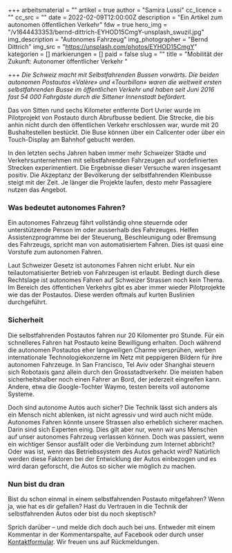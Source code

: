 +++
arbeitsmaterial = ""
artikel = true
author = "Samira Lussi"
cc_licence = ""
cc_src = ""
date = 2022-02-09T12:00:00Z
description = "Ein Artikel zum autonomen öffentlichen Verkehr"
fdw = true
hero_img = "/v1644433353/bernd-dittrich-EYHOD15CmgY-unsplash_swuzil.jpg"
img_description = "Autonomes Fahrzeug"
img_photographer = "Bernd Dittrich"
img_src = "https://unsplash.com/photos/EYHOD15CmgY"
kategorien = []
markierungen = []
paid = false
slug = ""
title = "Mobilität der Zukunft: Autonomer öffentlicher Verkehr "

+++
_Die Schweiz macht mit Selbstfahrenden Bussen vorwärts. Die beiden autonomen Postautos «Valère» und «Tourbillon» waren die weltweit ersten selbstfahrenden Busse im öffentlichen Verkehr und haben seit Juni 2016 fast 54 000 Fahrgäste durch die Sittener Innenstadt befördert._

Das von Sitten rund sechs Kilometer entfernte Dort Uvrier wurde im Pilotprojekt von Postauto durch Abrufbusse bedient. Die Strecke, die bis anhin nicht durch den öffentlichen Verkehr erschlossen war, wurde mit 20 Bushaltestellen bestückt. Die Buse können über ein Callcenter oder über ein Touch-Display am Bahnhof gebucht werden.

In den letzten sechs Jahren haben immer mehr Schweizer Städte und Verkehrsunternehmen mit selbstfahrenden Fahrzeugen auf vordefinierten Strecken experimentiert. Die Ergebnisse dieser Versuche waren insgesamt positiv. Die Akzeptanz der Bevölkerung der selbstfahrenden Kleinbusse steigt mit der Zeit. Je länger die Projekte laufen, desto mehr Passagiere nutzen das Angebot.

### Was bedeutet autonomes Fahren?

Ein autonomes Fahrzeug fährt vollständig ohne steuernde oder unterstützende Person im oder ausserhalb des Fahrzeuges. Helfen Assistenzprogramme bei der Steuerung, Beschleunigung oder Bremsung des Fahrzeugs, spricht man von automatisiertem Fahren. Dies ist quasi eine Vorstufe zum autonomen Fahren.

Laut Schweizer Gesetz ist autonomes Fahren nicht erlubt. Nur ein teilautomatisierter Betrieb von Fahrzeugen ist erlaubt. Bedingt durch diese Rechtslage ist autonomes Fahren auf Schweizer Strassen noch kein Thema. Im Bereich des öffentichen Verkehrs gibt es aber immer wieder Pilotprojekte wie das der Postautos. Diese werden oftmals auf kurten Buslinien durchgeführt.

### Sicherheit

Die selbstfahrenden Postautos fahren nur 20 Kilomenter pro Stunde. Für ein schnelleres Fahren hat Postauto keine Bewilligung erhalten. Doch während die autonomen Postautos eher langweiligen Charme versprühen, werben internationale Technologiekonzerne im Netz mit peppigeren Bildern für ihre autonomen Fahrzeuge. In San Francisco, Tel Aviv oder Shanghai steuern sich Robotaxis ganz allein durch den Grossstadtverkehr. Die meisten haben sicherheitshalber noch einen Fahrer an Bord, der jederzeit eingreifen kann. Andere, etwa die Google-Tochter Waymo, testen bereits voll autonome Systeme.

Doch sind autonome Autos auch sicher? Die Technik lässt sich anders als ein Mensch nicht ablenken, ist nicht agressiv und wird auch nicht müde. Autonomes Fahren könnte unsere Strassen also erheblich sicherer machen. Darin sind sich Experten einig. Dies gilt aber nur, wenn wir uns Menschen auf unser autonomes Fahrzeug verlassen können. Doch was passiert, wenn ein wichtiger Sensor ausfällt oder die Verbindung zum Internet abbricht? Oder was ist, wenn das Betriebssystem des Autos gehackt wird? Natürlich werden diese Faktoren bei der Entwicklung der Autos einbezogen und es wird daran geforscht, die Autos so sicher wie möglich zu machen.

### Nun bist du dran

Bist du schon einmal in einem selbstfahrenden Postauto mitgefahren? Wenn ja, wie hat es dir gefallen? Hast du Vertrauen in die Technik der selbstfahrenden Autos oder bist du noch skeptisch?

Sprich darüber – und melde dich doch auch bei uns. Entweder mit einem Kommentar in der Kommentarspalte, auf Facebook oder durch unser [Kontaktformular](https://www.chinderzytig.ch/kontakt/). Wir freuen uns auf Rückmeldungen.